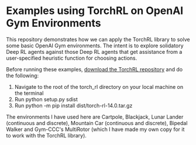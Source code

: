 # Examples using TorchRL on OpenAI Gym Environments

This repository demonstrates how we can apply the TorchRL library to solve some basic OpenAI Gym environments. The intent is to explore solidatory Deep RL agents against those Deep RL agents that get assistance from a user-specified heuristic function for choosing actions. 

Before running these examples, <a href="https://github.com/rohitrajgopalan/torch_rl">download the TorchRL repository</a> and do the following:
1. Navigate to the root of the torch_rl directory on your local machine on the terminal<br />
2. Run python setup.py sdist <br />
3. Run python -m pip install dist/torch-rl-14.0.tar.gz <br />
  
The environments I have used here are Cartpole, Blackjack, Lunar Lander (continuous and discrete), Mountain Car (continuous and discrete), Bipedal Walker and Gym-CCC's MultiRotor (which I have made my own copy for it to work with the TorchRL library). 
